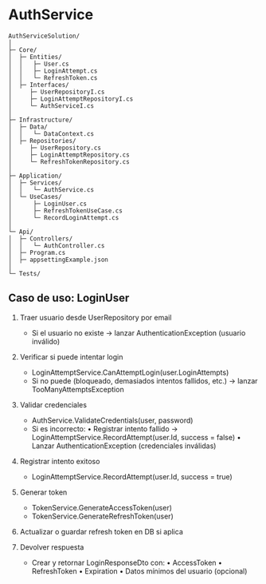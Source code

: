 # AuthService

```
AuthServiceSolution/
│
├─ Core/                       
│  ├─ Entities/
│  │   ├─ User.cs
│  │   ├─ LoginAttempt.cs
│  │   └─ RefreshToken.cs
│  ├─ Interfaces/
│     ├─ UserRepositoryI.cs
│     ├─ LoginAttemptRepositoryI.cs
│     └─ AuthServiceI.cs
│
├─ Infrastructure/           
│  ├─ Data/
│  │   └─ DataContext.cs
│  ├─ Repositories/
│     ├─ UserRepository.cs
│     ├─ LoginAttemptRepository.cs
│     └─ RefreshTokenRepository.cs     
│
├─ Application/              
│  ├─ Services/
│  │   └─ AuthService.cs
│  └─ UseCases/               
│      ├─ LoginUser.cs
│      ├─ RefreshTokenUseCase.cs
│      └─ RecordLoginAttempt.cs
│
└─ Api/                    
│  ├─ Controllers/
│  │   └─ AuthController.cs
│  ├─ Program.cs
│  ├─ appsettingExample.json
│
└─ Tests/    
```
  
## Caso de uso: LoginUser

1. Traer usuario desde UserRepository por email
   - Si el usuario no existe → lanzar AuthenticationException (usuario inválido)

2. Verificar si puede intentar login
   - LoginAttemptService.CanAttemptLogin(user.LoginAttempts)
   - Si no puede (bloqueado, demasiados intentos fallidos, etc.) → lanzar TooManyAttemptsException

3. Validar credenciales
   - AuthService.ValidateCredentials(user, password)
   - Si es incorrecto:
       • Registrar intento fallido → LoginAttemptService.RecordAttempt(user.Id, success = false)
       • Lanzar AuthenticationException (credenciales inválidas)

4. Registrar intento exitoso
   - LoginAttemptService.RecordAttempt(user.Id, success = true)

5. Generar token
   - TokenService.GenerateAccessToken(user)
   - TokenService.GenerateRefreshToken(user)

6. Actualizar o guardar refresh token en DB si aplica

7. Devolver respuesta
   - Crear y retornar LoginResponseDto con:
       • AccessToken
       • RefreshToken
       • Expiration
       • Datos mínimos del usuario (opcional)
